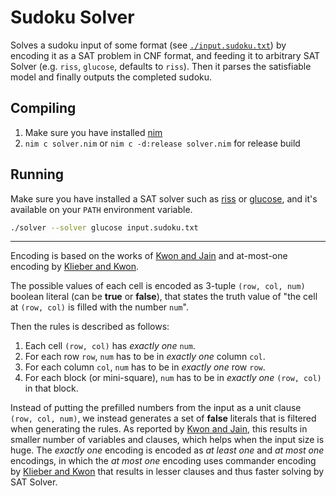 Sudoku Solver
=============

Solves a sudoku input of some format (see [`./input.sudoku.txt`](./input.sudoku.txt)) by encoding it as a SAT problem in CNF format, and feeding it to arbitrary SAT Solver (e.g. `riss`, `glucose`, defaults to `riss`). Then it parses the satisfiable model and finally outputs the completed sudoku.

## Compiling
1. Make sure you have installed [nim](https://nim-lang.org/install.html)
2. `nim c solver.nim` or `nim c -d:release solver.nim` for release build

## Running
Make sure you have installed a SAT solver such as [riss](https://github.com/nmanthey/riss-solver) or [glucose](http://www.labri.fr/perso/lsimon/glucose/), and it's available on your `PATH` environment variable.

```sh
./solver --solver glucose input.sudoku.txt
```

---

Encoding is based on the works of [Kwon and Jain][1] and at-most-one encoding by [Klieber and Kwon][2].

The possible values of each cell is encoded as 3-tuple `(row, col, num)` boolean literal (can be **true** or **false**), that states the truth value of "the cell at `(row, col)` is filled with the number `num`".

Then the rules is described as follows:

1. Each cell `(row, col)` has *exactly one* `num`.
2. For each row `row`, `num` has to be in *exactly one* column `col`.
3. For each column `col`, `num` has to be in *exactly one* row `row`.
4. For each block (or mini-square), `num` has to be in *exactly one* `(row, col)` in that block.

Instead of putting the prefilled numbers from the input as a unit clause `(row, col, num)`, we instead generates a set of **false** literals that is filtered when generating the rules. As reported by [Kwon and Jain][1], this results in smaller number of variables and clauses, which helps when the input size is huge. The *exactly one* encoding is encoded as *at least one* and *at most one* encodings, in which the *at most one* encoding uses commander encoding by [Klieber and Kwon][2] that results in lesser clauses and thus faster solving by SAT Solver.

[1]: http://www.cs.cmu.edu/~hjain/papers/sudoku-as-SAT.pdf
[2]: https://www.cs.cmu.edu/~wklieber/papers/2007_efficient-cnf-encoding-for-selecting-1.pdf
